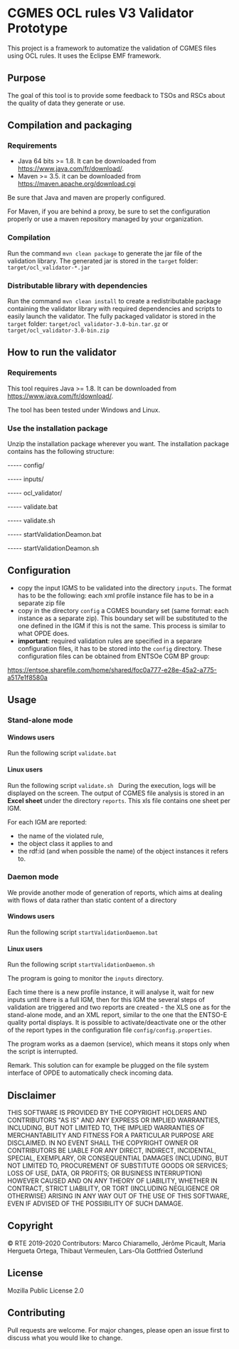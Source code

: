 # CGMES OCL rules V3 Validator Prototype

This project is a framework to automatize the validation of CGMES files using OCL rules. It uses the Eclipse EMF framework.

## Purpose

The goal of this tool is to provide some feedback to TSOs and RSCs about the quality
of data they generate or use.

## Compilation and packaging

### Requirements

- Java 64 bits >= 1.8. It can be downloaded from https://www.java.com/fr/download/.
- Maven >= 3.5. it can be downloaded from https://maven.apache.org/download.cgi

Be sure that Java and maven are properly configured.

For Maven, if you are behind a proxy, be sure to set the configuration properly or use a maven repository managed by your organization.

### Compilation

Run the command `mvn clean package` to generate the jar file of the validation library. The generated jar is stored in the `target` folder: `target/ocl_validator-*.jar`


### Distributable library with dependencies

Run the command `mvn clean install` to create a redistributable package containing the validator library with required dependencies and scripts to easily launch the validator. The fully packaged validator is stored in the `target` folder:
`target/ocl_validator-3.0-bin.tar.gz` or `target/ocl_validator-3.0-bin.zip`

## How to run the validator

### Requirements

This tool requires Java >= 1.8.
It can be downloaded from https://www.java.com/fr/download/.

The tool has been tested under Windows and Linux.

### Use the installation package
Unzip the installation package wherever you want.
The installation package contains has the following structure:

----- config/

----- inputs/

----- ocl_validator/

----- validate.bat

----- validate.sh

----- startValidationDeamon.bat

----- startValidationDeamon.sh

## Configuration

- copy the input IGMS to be validated into the directory `inputs`. The format has to 
be the following: each xml profile instance file has to be in a separate zip file 
- copy in the directory `config` a CGMES boundary set (same format: each 
instance as a separate zip). This boundary set will be substituted to the one defined
in the IGM if this is not the same. This process is similar to what OPDE does.
- **important**: required validation rules are specified in a separare configuration files, it has to be stored into the `config` directory.
These configuration files can be obtained from ENTSOe CGM BP group:

https://entsoe.sharefile.com/home/shared/foc0a777-e28e-45a2-a775-a517e1f8580a 



## Usage

### Stand-alone mode

####  Windows users
Run the following script
`validate.bat
`
#### Linux users
Run the following script
`validate.sh
`
During the execution, logs will be displayed on the screen.
The output of CGMES file analysis is stored in an **Excel sheet** under the directory `reports`. This xls file contains one sheet per IGM. 

For each IGM are reported: 
- the name of the violated rule, 
- the object class it applies to and 
- the rdf:id (and when possible the name) of the object instances it refers to.

### Daemon mode

We provide another mode of generation of reports, which aims at dealing with flows of data rather than static content of a directory

####  Windows users
Run the following script
`startValidationDaemon.bat
`
#### Linux users
Run the following script
`startValidationDaemon.sh
`

The program is going to monitor the `inputs` directory.

Each time there is a new profile instance, it will analyse it, wait for new inputs until there is a full IGM, then for this IGM the several steps of validation are triggered and two reports are created - the XLS one as for the stand-alone mode, and an XML report, similar to the one that the ENTSO-E quality portal displays. It is possible to activate/deactivate one or the other of the report types in the configuration file `config/config.properties`.

The program works as a daemon (service), which means it stops only when the script is interrupted.

Remark. This solution can for example be plugged on the file system interface of OPDE to automatically check incoming data.



## Disclaimer

THIS SOFTWARE IS PROVIDED BY THE COPYRIGHT HOLDERS AND CONTRIBUTORS "AS IS" AND ANY EXPRESS OR IMPLIED WARRANTIES, INCLUDING, BUT NOT LIMITED TO, THE IMPLIED WARRANTIES OF MERCHANTABILITY AND FITNESS FOR A PARTICULAR PURPOSE ARE DISCLAIMED. IN NO EVENT SHALL THE COPYRIGHT OWNER OR CONTRIBUTORS BE LIABLE FOR ANY DIRECT, INDIRECT, INCIDENTAL, SPECIAL, EXEMPLARY, OR CONSEQUENTIAL DAMAGES (INCLUDING, BUT NOT LIMITED TO, PROCUREMENT OF SUBSTITUTE GOODS OR SERVICES; LOSS OF USE, DATA, OR PROFITS; OR BUSINESS INTERRUPTION) HOWEVER CAUSED AND ON ANY THEORY OF LIABILITY, WHETHER IN CONTRACT, STRICT LIABILITY, OR TORT (INCLUDING NEGLIGENCE OR OTHERWISE) ARISING IN ANY WAY OUT OF THE USE OF THIS SOFTWARE, EVEN IF ADVISED OF THE POSSIBILITY OF SUCH DAMAGE.

## Copyright
&copy; RTE 2019-2020
Contributors: Marco Chiaramello, Jérôme Picault, Maria Hergueta Ortega, Thibaut Vermeulen, Lars-Ola Gottfried Österlund

## License
Mozilla Public License 2.0

## Contributing
Pull requests are welcome. For major changes, please open an issue first to discuss what you would like to change.

